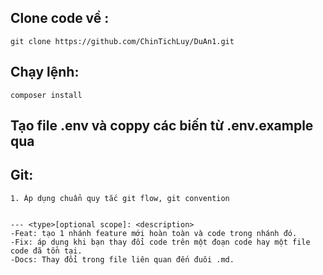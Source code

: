 ## Clone code về : 
```
git clone https://github.com/ChinTichLuy/DuAn1.git
```

## Chạy lệnh: 
```
composer install
```

## Tạo file .env và coppy các biến từ .env.example qua

## Git:

```
1. Áp dụng chuẩn quy tắc git flow, git convention


--- <type>[optional scope]: <description>
-Feat: tạo 1 nhánh feature mới hoàn toàn và code trong nhánh đó.
-Fix: áp dụng khi bạn thay đổi code trên một đoạn code hay một file code đã tồn tại.
-Docs: Thay đổi trong file liên quan đến đuôi .md.

```